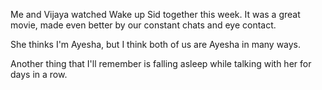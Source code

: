 
Me and Vijaya watched Wake up Sid together this week. It was a great movie, made even better by our constant chats and eye contact.

She thinks I'm Ayesha, but I think both of us are Ayesha in many ways.

Another thing that I'll remember is falling asleep while talking with her for days in a row.
